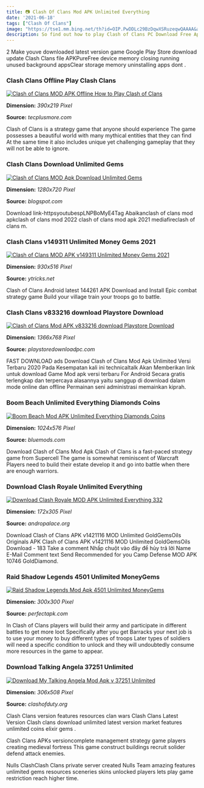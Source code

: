```yaml
---
title: 📷 Clash Of Clans Mod APK Unlimited Everything
date: '2021-06-18'
tags: ["Clash Of Clans"]
image: "https://tse1.mm.bing.net/th?id=OIP.PwDDLc29BzDqwXSRuzeqwQAAAA&amp;pid=15.1"
description: So find out how to play Clash of Clans PC Download Free App Clash of Clans PC Download Free for Windows 81710 To download and play COC Mod APK For PC we are 
---
```




2 Make youve downloaded latest version game Google Play Store download update Clash Clans file APKPureFree device memory closing running unused background appsClear storage memory uninstalling apps dont .



### Clash Clans Offline Play Clash Clans 

[![Clash of Clans MOD APK Offline How to Play Clash of Clans ](https://tecplusmore.com/wp-content/uploads/2021/02/Clash-of-Clans-MOD-APK-Offline.jpg)](https://tecplusmore.com/wp-content/uploads/2021/02/Clash-of-Clans-MOD-APK-Offline.jpg)


**Dimension:** _390x219 Pixel_ 

**Source:** _tecplusmore.com_ 


Clash of Clans is a strategy game that anyone should experience The game possesses a beautiful world with many mythical entities that they can find At the same time it also includes unique yet challenging gameplay that they will not be able to ignore.


### Clash Clans Download Unlimited Gems 

[![Clash of Clans MOD  Apk Download  Unlimited Gems ](https://4.bp.blogspot.com/-RN_-8PW1CgM/WpwVQ-jJMII/AAAAAAAAAT4/7qC_ZPtUB7869UECUqHNj3Up18r2veHZQCLcBGAs/s1600/8.jpg)](https://4.bp.blogspot.com/-RN_-8PW1CgM/WpwVQ-jJMII/AAAAAAAAAT4/7qC_ZPtUB7869UECUqHNj3Up18r2veHZQCLcBGAs/s1600/8.jpg)


**Dimension:** _1280x720 Pixel_ 

**Source:** _blogspot.com_ 


Download link-httpsyoutubespLNPBoMyE4Tag Abaikanclash of clans mod apkclash of clans mod 2022 clash of clans mod apk 2021 mediafireclash of clans m.


### Clash Clans v149311 Unlimited Money Gems 2021

[![Clash of Clans MOD APK v149311 Unlimited Money Gems 2021](https://www.ytricks.net/wp-content/uploads/2020/03/clash-of-clans-100-Working-mod.jpg)](https://www.ytricks.net/wp-content/uploads/2020/03/clash-of-clans-100-Working-mod.jpg)


**Dimension:** _930x516 Pixel_ 

**Source:** _ytricks.net_ 


Clash of Clans Android latest 144261 APK Download and Install Epic combat strategy game Build your village train your troops go to battle.


### Clash Clans v833216 download Playstore Download

[![Clash of Clans Mod APK v833216 download  Playstore Download](http://www.playstoredownloadpc.com/wp-content/uploads/2016/09/maxresdefault.jpg)](http://www.playstoredownloadpc.com/wp-content/uploads/2016/09/maxresdefault.jpg)


**Dimension:** _1366x768 Pixel_ 

**Source:** _playstoredownloadpc.com_ 


FAST DOWNLOAD ads Download Clash of Clans Mod Apk Unlimited Versi Terbaru 2020 Pada Kesempatan kali ini technicaltalk Akan Memberikan link untuk download Game Mod apk versi terbaru For Android Secara gratis terlengkap dan terpercaya alasannya yaitu sanggup di download dalam mode online dan offline Permainan seni administrasi memainkan kiprah.


### Boom Beach Unlimited Everything Diamonds Coins

[![Boom Beach Mod APK  Unlimited Everything Diamonds Coins](https://bluemods.com/wp-content/uploads/2019/09/Boom-Beach-unlimited-everything-1024x576.jpg)](https://bluemods.com/wp-content/uploads/2019/09/Boom-Beach-unlimited-everything-1024x576.jpg)


**Dimension:** _1024x576 Pixel_ 

**Source:** _bluemods.com_ 


Download Clash of Clans Mod Apk Clash of Clans is a fast-paced strategy game from Supercell The game is somewhat reminiscent of Warcraft Players need to build their estate develop it and go into battle when there are enough warriors.


### Download Clash Royale Unlimited Everything 

[![Download Clash Royale MOD APK Unlimited Everything 332](https://lh3.googleusercontent.com/XH57qG2waM-VwmCGBd-V8G6MwP78195G4yPJ7USyO1P5yTjFcbBSnyAMYVL2KOLC_A=h305)](https://lh3.googleusercontent.com/XH57qG2waM-VwmCGBd-V8G6MwP78195G4yPJ7USyO1P5yTjFcbBSnyAMYVL2KOLC_A=h305)


**Dimension:** _172x305 Pixel_ 

**Source:** _andropalace.org_ 


Download Clash of Clans APK v1421116 MOD Unlimited GoldGemsOils Originals APK Clash of Clans APK v1421116 MOD Unlimited GoldGemsOils Download - 183 Take a comment Nhấp chuột vào đây để hủy trả lời Name E-Mail Comment text Send Recommended for you Camp Defense MOD APK 10746 GoldDiamond.


### Raid Shadow Legends 4501 Unlimited MoneyGems 

[![Raid Shadow Legends Mod Apk 4501 Unlimited MoneyGems ](https://perfectapk.com/wp-content/uploads/2020/09/RAID-Shadow-Legends-Apk-2.jpg)](https://perfectapk.com/wp-content/uploads/2020/09/RAID-Shadow-Legends-Apk-2.jpg)


**Dimension:** _300x300 Pixel_ 

**Source:** _perfectapk.com_ 


In Clash of Clans players will build their army and participate in different battles to get more loot Specifically after you get Barracks your next job is to use your money to buy different types of troops Later types of soldiers will need a specific condition to unlock and they will undoubtedly consume more resources in the game to appear.


### Download Talking Angela 37251 Unlimited 

[![Download My Talking Angela Mod Apk v 37251 Unlimited ](https://clashofduty.org/wp-content/uploads/2018/07/Download-My-talking-Angela-Mod-Apk-6.png)](https://clashofduty.org/wp-content/uploads/2018/07/Download-My-talking-Angela-Mod-Apk-6.png)


**Dimension:** _306x508 Pixel_ 

**Source:** _clashofduty.org_ 



Clash Clans version features resources clan wars Clash Clans Latest Version Clash clans download unlimited latest version market features unlimited coins elixir gems .


Clash Clans APKs versioncomplete management strategy game players creating medieval fortress This game construct buildings recruit solider defend attack enemies.


Nulls ClashClash Clans private server created Nulls Team amazing features unlimited gems resources sceneries skins unlocked players lets play game restriction reach higher time.




